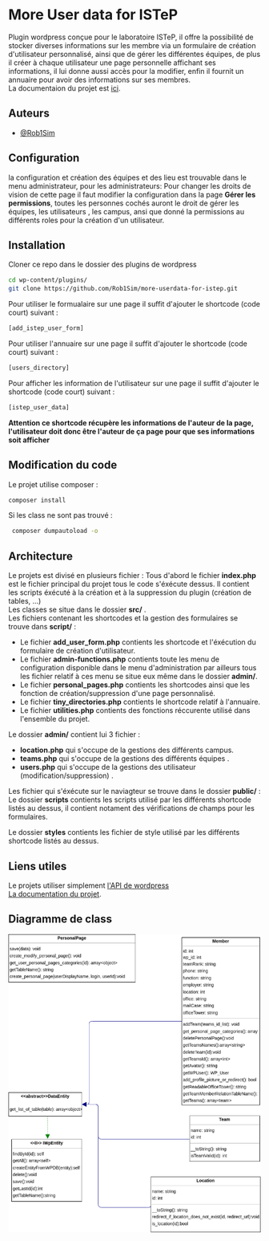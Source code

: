 
# More User data for ISTeP

Plugin wordpress conçue pour le laboratoire ISTeP, il offre la possibilité de stocker diverses informations sur les membre via un formulaire de création d'utilisateur personnalisé, ainsi que de gérer les différentes équipes, de plus il créer à chaque utilisateur une page personnelle affichant ses informations, il lui donne aussi accès pour la modifier, enfin il fournit un annuaire pour avoir des informations sur ses membres.  
La documentaion du projet est [ici](https://rob1sim.github.io/more-userdata-for-istep/).
## Auteurs

- [@Rob1Sim](https://github.com/Rob1Sim)

## Configuration  
la configuration et création des équipes et des lieu est trouvable dans le menu administrateur, pour les administrateurs: Pour changer les droits de vision de cette page il faut modifier la configuration dans la page __Gérer les permissions__, toutes les personnes cochés auront le droit de gérer les équipes, les utilisateurs , les campus, ansi que donné la permissions au différents roles pour la création d'un utilisateur.

## Installation

Cloner ce repo dans le dossier des plugins de wordpress

```bash
cd wp-content/plugins/
git clone https://github.com/Rob1Sim/more-userdata-for-istep.git
```
Pour utiliser le formualaire sur une page il suffit d'ajouter le shortcode (code court) suivant : 
```bash
[add_istep_user_form]
 ```  
Pour utiliser l'annuaire sur une page il suffit d'ajouter le shortcode (code court) suivant : 
```bash
[users_directory]
 ```  
Pour afficher les information de l'utilisateur sur une page il suffit d'ajouter le shortcode (code court) suivant : 
```bash
[istep_user_data]
 ```  
 **Attention ce shortcode récupère les informations de l'auteur de la page, l'utilisateur doit donc être l'auteur de ça page pour que ses informations soit afficher**
## Modification du code
Le projet utilise composer : 
```bash
composer install
 ```
Si les class ne sont pas trouvé : 
```bash
 composer dumpautoload -o
 ```
## Architecture
Le projets est divisé en plusieurs fichier : 
Tous d'abord le fichier __index.php__ est le fichier principal du projet tous le code s'éxécute dessus.
Il contient les scripts éxécuté à la création et à la suppression du plugin (création de tables, ...)  
Les classes se situe dans le dossier __src/__ .  
Les fichiers contenant les shortcodes et la gestion des formulaires se trouve dans __script/__ :  
- Le fichier __add_user_form.php__ contients les shortcode et l'éxécution du formulaire de création d'utilisateur.
- Le fichier __admin-functions.php__ contients toute les menu de configuration disponible dans le menu d'administration
    par ailleurs tous les fichier relatif à ces menu se situe eux même dans le dossier __admin/__.
- Le fichier __personal_pages.php__ contients les shortcodes ainsi que les fonction de création/suppression d'une page personnalisé.
- Le fichier __tiny_directories.php__ contients le shortcode relatif à l'annuaire.
- Le fichier __utilities.php__ contients des fonctions réccurente utilisé dans l'ensemble du projet.

Le dossier __admin/__ contient lui 3 fichier :
- __location.php__ qui s'occupe de la gestions des différents campus. 
- __teams.php__ qui s'occupe de la gestions des différents équipes .
- __users.php__ qui s'occupe de la gestions des utilisateur (modification/suppression) .


Les fichier qui s'éxécute sur le naviagteur se trouve dans le dossier __public/__ :  
Le dossier __scripts__ contients les scripts utilisé par les différents shortcode listés au dessus, il contient notament des vérifications de champs pour les formulaires.

Le dossier __styles__ contients les fichier de style utilisé par les différents shortcode listés au dessus. 
 
## Liens utiles 
Le projets utiliser simplement [l'API de wordpress]("https://developer.wordpress.org/")   
[La documentation du projet](https://rob1sim.github.io/more-userdata-for-istep/).

## Diagramme de class
![Diagramme UML](./uml.png)
